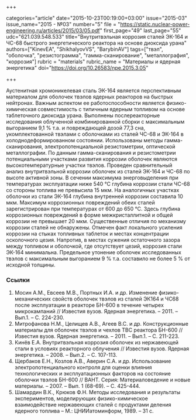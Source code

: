 +++

categories="article"
date="2015-10-23T00:19:00+03:00"
issue="2015-03"
issue_name="2015 - №03"
number="5"
file = "https://static.nuclear-power-engineering.ru/articles/2015/03/05.pdf"
first_page="49"
last_page="55"
udc="621.039.548.533"
title="Внутритвэльная коррозия сталей ЭК-164 и ЧС-68 быстрого энергетического реактора на основе диоксида урана"
authors=["KinevEA", "ShikhalyovVS", "BarybinAV"]
tags=["твэл", "оболочка", "резистограмма", "гамма-сканирование", "металлография", "коррозия"]
rubric = "materials"
rubric_name = "Материалы и ядерная энергетика"
doi="https://doi.org/10.26583/npe.2015.3.05"

+++

Аустенитная хромоникелевая сталь ЭК-164 является перспективным материалом для оболочек твэлов ядерных реакторов на быстрых нейтронах. Важным аспектом ее работоспособности является физико-химическая совместимость с типичным ядерным топливом на основе таблеточного диоксида урана. Выполнены послереакторные исследования облученной комбинированной сборки с максимальным выгоранием 9,1 % т.а. и повреждающей дозой 77,3 сна, укомплектованной твэлами с оболочками из сталей ЧС-68 и ЭК-164 в холоднодеформированном состоянии. Использованы методы гамма-сканирования, электропотенциальной резистометрии, оптической металлографии. По данным гамма-сканирования и резистометрии потенциальными участками развития коррозии оболочек являются высокотемпературные участки твэлов. Проведен сравнительный анализ внутритвэльной коррозии оболочек из сталей ЭК-164 и ЧС-68 по высоте активной зоны. В сечении максимума энерговыделения при температурах эксплуатации ниже 540 °С глубина коррозии стали ЧС-68 со стороны топлива не превысила 15 мкм. На аналогичных участках оболочки из стали ЭК-164 глубина внутренней коррозии составила 10 мкм. Максимум коррозионных повреждений обеих сталей зарегистрирован при температурах от 600 до 650 °С. Здесь глубина коррозионных повреждений в форме межкристаллитной и общей коррозии не превышает 20 мкм. Существенные отличия по механизму коррозии сталей не обнаружены. Отмечен факт локального усиления коррозии на стыках топливных таблеток и местах концентрации осколочного цезия. Напротив, в местах сужения остаточного зазора между топливом и оболочкой, где отсутствует цезий, коррозия стали ЭК-164 минимальна. Предельное утонение оболочек исследованных твэлов с максимальным выгоранием 9 % т.а. составило не более 5 % от исходной толщины.

### Ссылки

1. Мосин А.М., Евсеев М.В., Портных И.А. и др. Изменение физико-механических свойств оболочек твэлов из сталей ЭК164 и ЧС68 после эксплуатации в реакторе БН-600 в течение четырех микрокампаний // Известия вузов. Ядерная энергетика. – 2011. – Вып.1. – С. 224-230.
2. Митрофанова Н.М., Целищев А.В., Агеев В.С. и др. Конструкционные материалы для оболочек твэлов и чехлов ТВС реактора БН-600 // Известия вузов. Ядерная энергетика. – 2011. – Вып.1. – С. 211-223.
3. Кинёв Е.А. Внутритвэльная коррозия оболочек из нержавеющей стали в условиях реакторного облучения // Известия вузов. Ядерная энергетика. – 2008. – Вып.2. – С. 107-113.
4. Щербаков Е.Н., Козлов А.В., Аверин С.А. и др. Использование электропотенциального контроля для оценки влияния технологических и эксплуатационных факторов на состояние оболочки твэлов БН-600 // ВАНТ. Серия: Материаловедение и новые материалы. – 2007. – Вып. 1 (68-69). – С. 425-444.
5. Шамардин В.К., Крюков Ф.Н. Методы исследования и результаты экспериментов, моделирующих физико-химическое взаимодействие нержавеющих сталей с продуктами деления ядерного топлива – М.: ЦНИИатоминформ, 1989. – 31 с.
